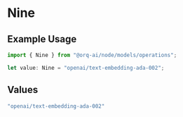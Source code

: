 # Nine

## Example Usage

```typescript
import { Nine } from "@orq-ai/node/models/operations";

let value: Nine = "openai/text-embedding-ada-002";
```

## Values

```typescript
"openai/text-embedding-ada-002"
```